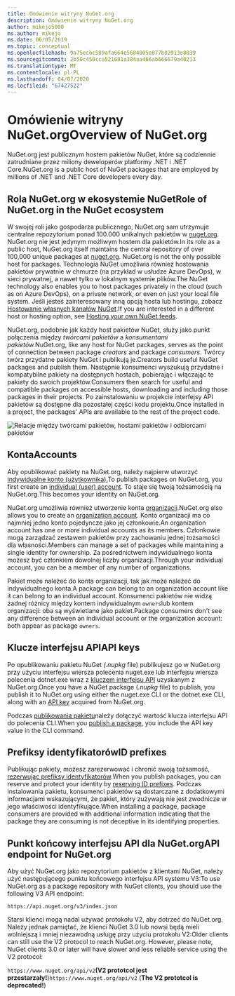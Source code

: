 ```yaml
---
title: Omówienie witryny NuGet.org
description: Omówienie witryny NuGet.org
author: mikejo5000
ms.author: mikejo
ms.date: 06/05/2019
ms.topic: conceptual
ms.openlocfilehash: 9a75ecbc589afa664e5684005e077b02913e8039
ms.sourcegitcommit: 2b50c450cca521681a384aa466ab666679a40213
ms.translationtype: MT
ms.contentlocale: pl-PL
ms.lasthandoff: 04/07/2020
ms.locfileid: "67427522"
---
```

# <a name="overview-of-nugetorg"></a><span data-ttu-id="723c7-103">Omówienie witryny NuGet.org</span><span class="sxs-lookup"><span data-stu-id="723c7-103">Overview of NuGet.org</span></span>

<span data-ttu-id="723c7-104">NuGet.org jest publicznym hostem pakietów NuGet, które są codziennie zatrudniane przez miliony deweloperów platformy .NET i .NET Core.</span><span class="sxs-lookup"><span data-stu-id="723c7-104">NuGet.org is a public host of NuGet packages that are employed by millions of .NET and .NET Core developers every day.</span></span>

## <a name="role-of-nugetorg-in-the-nuget-ecosystem"></a><span data-ttu-id="723c7-105">Rola NuGet.org w ekosystemie NuGet</span><span class="sxs-lookup"><span data-stu-id="723c7-105">Role of NuGet.org in the NuGet ecosystem</span></span>

<span data-ttu-id="723c7-106">W swojej roli jako gospodarza publicznego, NuGet.org sam utrzymuje centralne repozytorium ponad 100.000 unikalnych pakietów w [nuget.org](https://www.nuget.org). NuGet.org nie jest jedynym możliwym hostem dla pakietów.</span><span class="sxs-lookup"><span data-stu-id="723c7-106">In its role as a public host, NuGet.org itself maintains the central repository of over 100,000 unique packages at [nuget.org](https://www.nuget.org). NuGet.org is not the only possible host for packages.</span></span> <span data-ttu-id="723c7-107">Technologia NuGet umożliwia również hostowania pakietów prywatnie w chmurze (na przykład w usłudze Azure DevOps), w sieci prywatnej, a nawet tylko w lokalnym systemie plików.</span><span class="sxs-lookup"><span data-stu-id="723c7-107">The NuGet technology also enables you to host packages privately in the cloud (such as on Azure DevOps), on a private network, or even on just your local file system.</span></span> <span data-ttu-id="723c7-108">Jeśli jesteś zainteresowany inną opcją hosta lub hostingu, zobacz [Hostowanie własnych kanałów NuGet](../hosting-packages/overview.md).</span><span class="sxs-lookup"><span data-stu-id="723c7-108">If you are interested in a different host or hosting option, see [Hosting your own NuGet feeds](../hosting-packages/overview.md).</span></span>

<span data-ttu-id="723c7-109">NuGet.org, podobnie jak każdy host pakietów NuGet, służy jako punkt połączenia między *twórcami pakietów* a *konsumentami pakietów.*</span><span class="sxs-lookup"><span data-stu-id="723c7-109">NuGet.org, like any host for NuGet packages, serves as the point of connection between package *creators* and package *consumers*.</span></span> <span data-ttu-id="723c7-110">Twórcy twórz przydatne pakiety NuGet i publikują je.</span><span class="sxs-lookup"><span data-stu-id="723c7-110">Creators build useful NuGet packages and publish them.</span></span> <span data-ttu-id="723c7-111">Następnie konsumenci wyszukują przydatne i kompatybilne pakiety na dostępnych hostach, pobierając i włączając te pakiety do swoich projektów.</span><span class="sxs-lookup"><span data-stu-id="723c7-111">Consumers then search for useful and compatible packages on accessible hosts, downloading and including those packages in their projects.</span></span> <span data-ttu-id="723c7-112">Po zainstalowaniu w projekcie interfejsy API pakietów są dostępne dla pozostałej części kodu projektu.</span><span class="sxs-lookup"><span data-stu-id="723c7-112">Once installed in a project, the packages' APIs are available to the rest of the project code.</span></span>

![Relacje między twórcami pakietów, hostami pakietów i odbiorcami pakietów](media/nuget-roles.png)

## <a name="accounts"></a><span data-ttu-id="723c7-114">Konta</span><span class="sxs-lookup"><span data-stu-id="723c7-114">Accounts</span></span>

<span data-ttu-id="723c7-115">Aby opublikować pakiety na NuGet.org, należy najpierw utworzyć [indywidualne konto (użytkownika).](individual-accounts.md)</span><span class="sxs-lookup"><span data-stu-id="723c7-115">To publish packages on NuGet.org, you first create an [individual (user) account](individual-accounts.md).</span></span> <span data-ttu-id="723c7-116">To staje się twoją tożsamością na NuGet.org.</span><span class="sxs-lookup"><span data-stu-id="723c7-116">This becomes your identity on NuGet.org.</span></span>

<span data-ttu-id="723c7-117">NuGet.org umożliwia również utworzenie konta [organizacji](organizations-on-nuget-org.md).</span><span class="sxs-lookup"><span data-stu-id="723c7-117">NuGet.org also allows you to create an [organization account](organizations-on-nuget-org.md).</span></span> <span data-ttu-id="723c7-118">Konto organizacji ma co najmniej jedno konto pojedyncze jako jej członkowie.</span><span class="sxs-lookup"><span data-stu-id="723c7-118">An organization account has one or more individual accounts as its members.</span></span> <span data-ttu-id="723c7-119">Członkowie mogą zarządzać zestawem pakietów przy zachowaniu jednej tożsamości dla własności.</span><span class="sxs-lookup"><span data-stu-id="723c7-119">Members can manage a set of packages while maintaining a single identity for ownership.</span></span> <span data-ttu-id="723c7-120">Za pośrednictwem indywidualnego konta możesz być członkiem dowolnej liczby organizacji.</span><span class="sxs-lookup"><span data-stu-id="723c7-120">Through your individual account, you can be a member of any number of organizations.</span></span>

<span data-ttu-id="723c7-121">Pakiet może należeć do konta organizacji, tak jak może należeć do indywidualnego konta.</span><span class="sxs-lookup"><span data-stu-id="723c7-121">A package can belong to an organization account like it can belong to an individual account.</span></span> <span data-ttu-id="723c7-122">Konsumenci pakietów nie widzą żadnej różnicy między kontem indywidualnym `owners`lub kontem organizacji: oba są wyświetlane jako pakiet.</span><span class="sxs-lookup"><span data-stu-id="723c7-122">Package consumers don't see any difference between an individual account or the organization account: both appear as package `owners`.</span></span>

## <a name="api-keys"></a><span data-ttu-id="723c7-123">Klucze interfejsu API</span><span class="sxs-lookup"><span data-stu-id="723c7-123">API keys</span></span>

<span data-ttu-id="723c7-124">Po opublikowaniu pakietu NuGet *(.nupkg* file) publikujesz go w NuGet.org przy użyciu interfejsu wiersza polecenia nuget.exe lub interfejsu wiersza polecenia dotnet.exe wraz z [kluczem interfejsu API](scoped-api-keys.md) uzyskanym z NuGet.org.</span><span class="sxs-lookup"><span data-stu-id="723c7-124">Once you have a NuGet package (*.nupkg* file) to publish, you publish it to NuGet.org using either the nuget.exe CLI or the dotnet.exe CLI, along with an [API key](scoped-api-keys.md) acquired from NuGet.org.</span></span>

<span data-ttu-id="723c7-125">Podczas [publikowania pakietu](../create-packages/creating-a-package.md)należy dołączyć wartość klucza interfejsu API do polecenia CLI.</span><span class="sxs-lookup"><span data-stu-id="723c7-125">When you [publish a package](../create-packages/creating-a-package.md), you include the API key value in the CLI command.</span></span>

## <a name="id-prefixes"></a><span data-ttu-id="723c7-126">Prefiksy identyfikatorów</span><span class="sxs-lookup"><span data-stu-id="723c7-126">ID prefixes</span></span>

<span data-ttu-id="723c7-127">Publikując pakiety, możesz zarezerwować i chronić swoją tożsamość, [rezerwując prefiksy identyfikatorów](id-prefix-reservation.md).</span><span class="sxs-lookup"><span data-stu-id="723c7-127">When you publish packages, you can reserve and protect your identity by [reserving ID prefixes](id-prefix-reservation.md).</span></span> <span data-ttu-id="723c7-128">Podczas instalowania pakietu, konsumenci pakietów są dostarczane z dodatkowymi informacjami wskazującymi, że pakiet, który zużywają nie jest zwodnicze w jego właściwości identyfikujące.</span><span class="sxs-lookup"><span data-stu-id="723c7-128">When installing a package, package consumers are provided with additional information indicating that the package they are consuming is not deceptive in its identifying properties.</span></span>

## <a name="api-endpoint-for-nugetorg"></a><span data-ttu-id="723c7-129">Punkt końcowy interfejsu API dla NuGet.org</span><span class="sxs-lookup"><span data-stu-id="723c7-129">API endpoint for NuGet.org</span></span>

<span data-ttu-id="723c7-130">Aby użyć NuGet.org jako repozytorium pakietów z klientami NuGet, należy użyć następującego punktu końcowego interfejsu API systemu V3:</span><span class="sxs-lookup"><span data-stu-id="723c7-130">To use NuGet.org as a package repository with NuGet clients, you should use the following V3 API endpoint:</span></span> 

`https://api.nuget.org/v3/index.json`

<span data-ttu-id="723c7-131">Starsi klienci mogą nadal używać protokołu V2, aby dotrzeć do NuGet.org. Należy jednak pamiętać, że klienci NuGet 3.0 lub nowsi będą mieli wolniejszą i mniej niezawodną usługę przy użyciu protokołu V2:</span><span class="sxs-lookup"><span data-stu-id="723c7-131">Older clients can still use the V2 protocol to reach NuGet.org. However, please note, NuGet clients 3.0 or later will have slower and less reliable service using the V2 protocol:</span></span>

<span data-ttu-id="723c7-132">`https://www.nuget.org/api/v2`**(V2 prototcol jest przestarzały!**)</span><span class="sxs-lookup"><span data-stu-id="723c7-132">`https://www.nuget.org/api/v2` (**The V2 prototcol is deprecated!**)</span></span>
